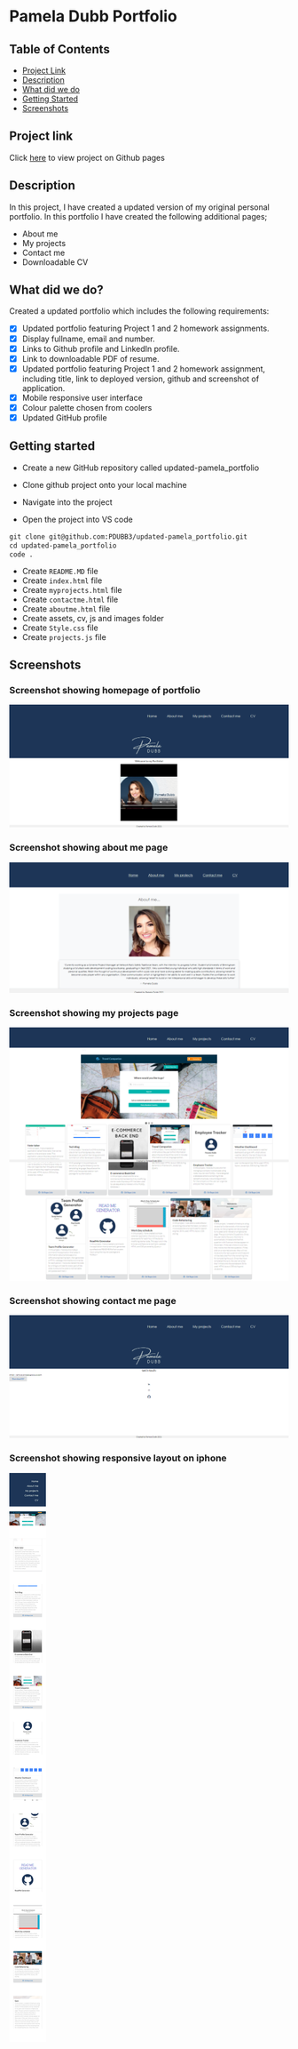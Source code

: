 # Pamela Dubb Portfolio

<h2> Table of Contents </h2>

- [Project Link](#project-link)
- [Description](#description)
- [What did we do](#what-did-we-do)
- [Getting Started](#getting-started)
- [Screenshots](#screenshots)

## Project link

Click [here](https://pdubb3.github.io/pamela-dubb/) to view project on Github pages

## Description

In this project, I have created a updated version of my original personal portfolio. In this portfolio I have created the following additional pages;

- About me
- My projects
- Contact me
- Downloadable CV

## What did we do?

Created a updated portfolio which includes the following requirements:

- [x] Updated portfolio featuring Project 1 and 2 homework assignments.
- [x] Display fullname, email and number.
- [x] Links to Github profile and LinkedIn profile.
- [x] Link to downloadable PDF of resume.
- [x] Updated portfolio featuring Project 1 and 2 homework assignment, including title, link to deployed version, github and screenshot of application.
- [x] Mobile responsive user interface
- [x] Colour palette chosen from coolers
- [x] Updated GitHub profile

## Getting started

- Create a new GitHub repository called updated-pamela_portfolio
- Clone github project onto your local machine
- Navigate into the project

- Open the project into VS code

```
git clone git@github.com:PDUBB3/updated-pamela_portfolio.git
cd updated-pamela_portfolio
code .
```

- Create `README.MD` file
- Create `index.html` file
- Create `myprojects.html` file
- Create `contactme.html` file
- Create `aboutme.html` file
- Create assets, cv, js and images folder
- Create `Style.css` file
- Create `projects.js` file

## Screenshots

### Screenshot showing homepage of portfolio

![image](./assets/img/home.png "homepage")

### Screenshot showing about me page

![image](./assets/img/aboutme.png "about me page")

### Screenshot showing my projects page

![image](./assets/img/projects.png "projectpage")

### Screenshot showing contact me page

![image](./assets/img/contact.png "contact me page")

### Screenshot showing responsive layout on iphone

![image](./assets/img/mobile.png "Responsive Layout Screenshot")

